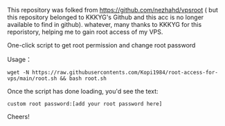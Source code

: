 This repository was folked from https://github.com/nezhahd/vpsroot ( but this repository belonged to KKKYG's Github and this acc is no longer available to find in github). whatever, many thanks to KKKYG for this reporistory, helping me to gain root access of my VPS.

One-click script to get root permission and change root password

Usage：

```
wget -N https://raw.githubusercontents.com/Kopi1984/root-access-for-vps/main/root.sh && bash root.sh
```

Once the script has done loading, you'd see the text: 
```
custom root password:[add your root password here] 
```
Cheers!




